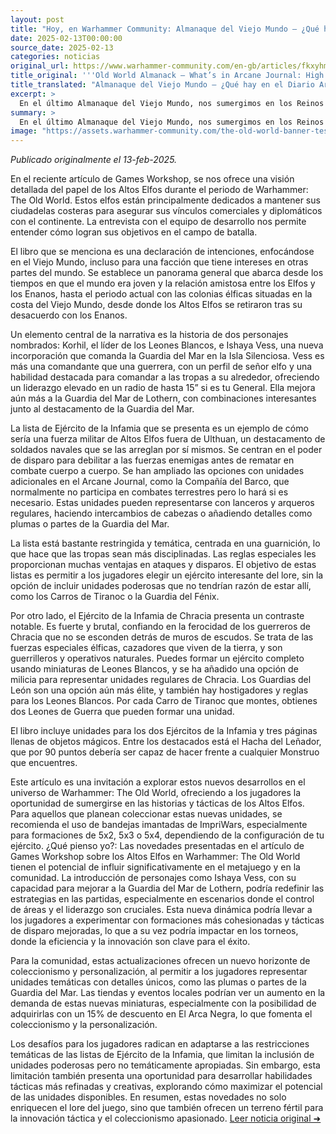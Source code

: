 ```yaml
---
layout: post
title: "Hoy, en Warhammer Community: Almanaque del Viejo Mundo – ¿Qué hay en el Diario Arcano: Reinos de los Altos Elfos? - Comunidad Warhammer"
date: 2025-02-13T00:00:00
source_date: 2025-02-13
categories: noticias
original_url: https://www.warhammer-community.com/en-gb/articles/fkxyhmsz/old-world-almanack-whats-in-arcane-journal-high-elf-realms/
title_original: '''Old World Almanack – What’s in Arcane Journal: High Elf Realms? - Warhammer Community'''
title_translated: "Almanaque del Viejo Mundo – ¿Qué hay en el Diario Arcano: Reinos de los Altos Elfos? - Comunidad Warhammer"
excerpt: >
  En el último Almanaque del Viejo Mundo, nos sumergimos en los Reinos de los Altos Elfos y descubrimos cómo mantienen sus fortalezas costeras para asegurar sus vínculos comerciales y diplomáticos. Este artículo revela detalles fascinantes sobre los personajes clave, como Korhil, el líder de los Leones Blancos, e Ishaya Vess, la comandante de la Guardia del Mar en la Isla Silenciosa. Con nuevas unidades y emocionantes reglas especiales en el Diario Arcano, los jugadores podrán explorar estrategias únicas y adaptarse a listas temáticas que reflejan la rica historia y el intrincado mundo de Warhammer. ¡No te pierdas esta oportunidad de expandir tus horizontes en el universo de The Old World!
summary: >
  En el último Almanaque del Viejo Mundo, nos sumergimos en los Reinos de los Altos Elfos y descubrimos cómo mantienen sus fortalezas costeras para asegurar sus vínculos comerciales y diplomáticos. Este artículo revela detalles fascinantes sobre los personajes clave, como Korhil, el líder de los Leones Blancos, e Ishaya Vess, la comandante de la Guardia del Mar en la Isla Silenciosa. Con nuevas unidades y emocionantes reglas especiales en el Diario Arcano, los jugadores podrán explorar estrategias únicas y adaptarse a listas temáticas que reflejan la rica historia y el intrincado mundo de Warhammer. ¡No te pierdas esta oportunidad de expandir tus horizontes en el universo de The Old World!
image: "https://assets.warhammer-community.com/the-old-world-banner-test.jpg"
---
```


*Publicado originalmente el 13-feb-2025.*

En el reciente artículo de Games Workshop, se nos ofrece una visión detallada del papel de los Altos Elfos durante el periodo de Warhammer: The Old World. Estos elfos están principalmente dedicados a mantener sus ciudadelas costeras para asegurar sus vínculos comerciales y diplomáticos con el continente. La entrevista con el equipo de desarrollo nos permite entender cómo logran sus objetivos en el campo de batalla.

El libro que se menciona es una declaración de intenciones, enfocándose en el Viejo Mundo, incluso para una facción que tiene intereses en otras partes del mundo. Se establece un panorama general que abarca desde los tiempos en que el mundo era joven y la relación amistosa entre los Elfos y los Enanos, hasta el periodo actual con las colonias élficas situadas en la costa del Viejo Mundo, desde donde los Altos Elfos se retiraron tras su desacuerdo con los Enanos.

Un elemento central de la narrativa es la historia de dos personajes nombrados: Korhil, el líder de los Leones Blancos, e Ishaya Vess, una nueva incorporación que comanda la Guardia del Mar en la Isla Silenciosa. Vess es más una comandante que una guerrera, con un perfil de señor elfo y una habilidad destacada para comandar a las tropas a su alrededor, ofreciendo un liderazgo elevado en un radio de hasta 15” si es tu General. Ella mejora aún más a la Guardia del Mar de Lothern, con combinaciones interesantes junto al destacamento de la Guardia del Mar.

La lista de Ejército de la Infamia que se presenta es un ejemplo de cómo sería una fuerza militar de Altos Elfos fuera de Ulthuan, un destacamento de soldados navales que se las arreglan por sí mismos. Se centran en el poder de disparo para debilitar a las fuerzas enemigas antes de rematar en combate cuerpo a cuerpo. Se han ampliado las opciones con unidades adicionales en el Arcane Journal, como la Compañía del Barco, que normalmente no participa en combates terrestres pero lo hará si es necesario. Estas unidades pueden representarse con lanceros y arqueros regulares, haciendo intercambios de cabezas o añadiendo detalles como plumas o partes de la Guardia del Mar.

La lista está bastante restringida y temática, centrada en una guarnición, lo que hace que las tropas sean más disciplinadas. Las reglas especiales les proporcionan muchas ventajas en ataques y disparos. El objetivo de estas listas es permitir a los jugadores elegir un ejército interesante del lore, sin la opción de incluir unidades poderosas que no tendrían razón de estar allí, como los Carros de Tiranoc o la Guardia del Fénix.

Por otro lado, el Ejército de la Infamia de Chracia presenta un contraste notable. Es fuerte y brutal, confiando en la ferocidad de los guerreros de Chracia que no se esconden detrás de muros de escudos. Se trata de las fuerzas especiales élficas, cazadores que viven de la tierra, y son guerrilleros y operativos naturales. Puedes formar un ejército completo usando miniaturas de Leones Blancos, y se ha añadido una opción de milicia para representar unidades regulares de Chracia. Los Guardias del León son una opción aún más élite, y también hay hostigadores y reglas para los Leones Blancos. Por cada Carro de Tiranoc que montes, obtienes dos Leones de Guerra que pueden formar una unidad.

El libro incluye unidades para los dos Ejércitos de la Infamia y tres páginas llenas de objetos mágicos. Entre los destacados está el Hacha del Leñador, que por 90 puntos debería ser capaz de hacer frente a cualquier Monstruo que encuentres.

Este artículo es una invitación a explorar estos nuevos desarrollos en el universo de Warhammer: The Old World, ofreciendo a los jugadores la oportunidad de sumergirse en las historias y tácticas de los Altos Elfos. Para aquellos que planean coleccionar estas nuevas unidades, se recomienda el uso de bandejas imantadas de ImpriWars, especialmente para formaciones de 5x2, 5x3 o 5x4, dependiendo de la configuración de tu ejército.
¿Qué pienso yo?: Las novedades presentadas en el artículo de Games Workshop sobre los Altos Elfos en Warhammer: The Old World tienen el potencial de influir significativamente en el metajuego y en la comunidad. La introducción de personajes como Ishaya Vess, con su capacidad para mejorar a la Guardia del Mar de Lothern, podría redefinir las estrategias en las partidas, especialmente en escenarios donde el control de áreas y el liderazgo son cruciales. Esta nueva dinámica podría llevar a los jugadores a experimentar con formaciones más cohesionadas y tácticas de disparo mejoradas, lo que a su vez podría impactar en los torneos, donde la eficiencia y la innovación son clave para el éxito.

Para la comunidad, estas actualizaciones ofrecen un nuevo horizonte de coleccionismo y personalización, al permitir a los jugadores representar unidades temáticas con detalles únicos, como las plumas o partes de la Guardia del Mar. Las tiendas y eventos locales podrían ver un aumento en la demanda de estas nuevas miniaturas, especialmente con la posibilidad de adquirirlas con un 15% de descuento en El Arca Negra, lo que fomenta el coleccionismo y la personalización.

Los desafíos para los jugadores radican en adaptarse a las restricciones temáticas de las listas de Ejército de la Infamia, que limitan la inclusión de unidades poderosas pero no temáticamente apropiadas. Sin embargo, esta limitación también presenta una oportunidad para desarrollar habilidades tácticas más refinadas y creativas, explorando cómo maximizar el potencial de las unidades disponibles. En resumen, estas novedades no solo enriquecen el lore del juego, sino que también ofrecen un terreno fértil para la innovación táctica y el coleccionismo apasionado.
[Leer noticia original ➜](https://www.warhammer-community.com/en-gb/articles/fkxyhmsz/old-world-almanack-whats-in-arcane-journal-high-elf-realms/)
